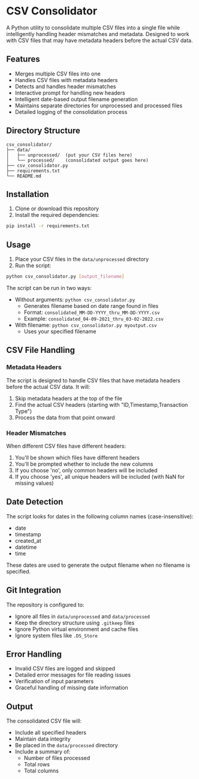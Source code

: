 # CSV Consolidator

A Python utility to consolidate multiple CSV files into a single file while intelligently handling header mismatches and metadata. Designed to work with CSV files that may have metadata headers before the actual CSV data.

## Features

- Merges multiple CSV files into one
- Handles CSV files with metadata headers
- Detects and handles header mismatches
- Interactive prompt for handling new headers
- Intelligent date-based output filename generation
- Maintains separate directories for unprocessed and processed files
- Detailed logging of the consolidation process

## Directory Structure

```
csv_consolidator/
├── data/
│   ├── unprocessed/  (put your CSV files here)
│   └── processed/    (consolidated output goes here)
├── csv_consolidator.py
├── requirements.txt
└── README.md
```

## Installation

1. Clone or download this repository
2. Install the required dependencies:
```bash
pip install -r requirements.txt
```

## Usage

1. Place your CSV files in the `data/unprocessed` directory
2. Run the script:
```bash
python csv_consolidator.py [output_filename]
```

The script can be run in two ways:
- Without arguments: `python csv_consolidator.py`
  - Generates filename based on date range found in files
  - Format: `consolidated_MM-DD-YYYY_thru_MM-DD-YYYY.csv`
  - Example: `consolidated_04-09-2021_thru_03-02-2022.csv`
- With filename: `python csv_consolidator.py myoutput.csv`
  - Uses your specified filename

## CSV File Handling

### Metadata Headers
The script is designed to handle CSV files that have metadata headers before the actual CSV data. It will:
1. Skip metadata headers at the top of the file
2. Find the actual CSV headers (starting with "ID,Timestamp,Transaction Type")
3. Process the data from that point onward

### Header Mismatches
When different CSV files have different headers:
1. You'll be shown which files have different headers
2. You'll be prompted whether to include the new columns
3. If you choose 'no', only common headers will be included
4. If you choose 'yes', all unique headers will be included (with NaN for missing values)

## Date Detection

The script looks for dates in the following column names (case-insensitive):
- date
- timestamp
- created_at
- datetime
- time

These dates are used to generate the output filename when no filename is specified.

## Git Integration

The repository is configured to:
- Ignore all files in `data/unprocessed` and `data/processed`
- Keep the directory structure using `.gitkeep` files
- Ignore Python virtual environment and cache files
- Ignore system files like `.DS_Store`

## Error Handling

- Invalid CSV files are logged and skipped
- Detailed error messages for file reading issues
- Verification of input parameters
- Graceful handling of missing date information

## Output

The consolidated CSV file will:
- Include all specified headers
- Maintain data integrity
- Be placed in the `data/processed` directory
- Include a summary of:
  - Number of files processed
  - Total rows
  - Total columns
